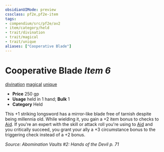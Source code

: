 ```yaml
---
obsidianUIMode: preview
cssclass: pf2e,pf2e-item
tags:
- compendium/src/pf2e/av2
- item/category/held
- trait/divination
- trait/magical
- trait/unique
aliases: ["Cooperative Blade"]
---
```

# Cooperative Blade *Item 6*  
[divination](../../../rules/traits/divination.md)  [magical](../../../rules/traits/magical.md)  [unique](../../../rules/traits/unique.md)  

- **Price** 250 gp
- **Usage** held in 1 hand; **Bulk** 1
- **Category** Held

This +1 striking longsword has a mirror-like blade free of tarnish despite being millennia old. While wielding it, you gain a +2 item bonus to checks to [Aid](../../../rules/actions/aid.md). If you're an expert with the skill or attack roll you're using to [Aid](../../../rules/actions/aid.md) and you critically succeed, you grant your ally a +3 circumstance bonus to the triggering check instead of a +2 bonus.

*Source: Abomination Vaults #2: Hands of the Devil p. 71*